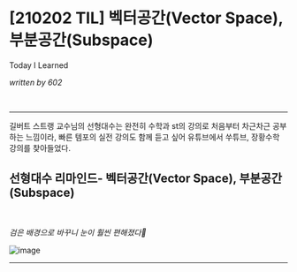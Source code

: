 # [210202 TIL] 벡터공간(Vector Space), 부분공간(Subspace)

Today I Learned

_written by 602_

<br/>



---

길버트 스트랭 교수님의 선형대수는 완전히 수학과 st의 강의로 처음부터 차근차근 공부하는 느낌이라, 빠른 템포의 실전 강의도 함께 듣고 싶어 유튜브에서 쑤튜브, 장황수학 강의를 찾아들었다.





## 선형대수 리마인드- 벡터공간(Vector Space), 부분공간(Subspace)

<br/>

_검은 배경으로 바꾸니 눈이 훨씬 편해졌다🤩_


![image](https://user-images.githubusercontent.com/68496320/107277350-98237a80-6a97-11eb-9cbb-00560deba6db.png)




---

